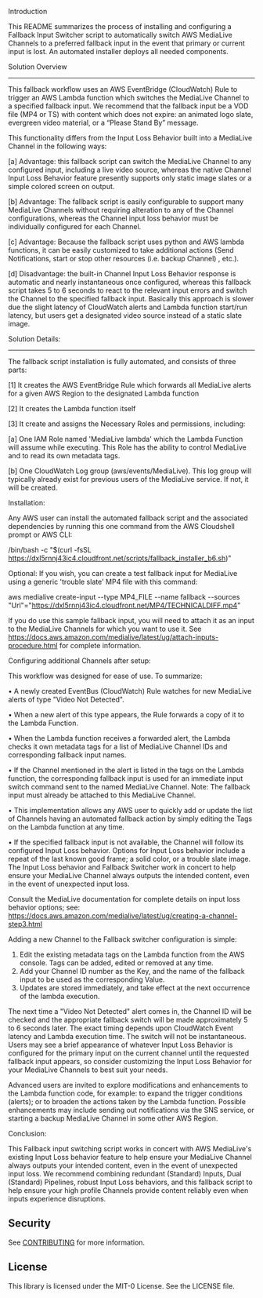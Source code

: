 Introduction


This README summarizes the process of installing and configuring a Fallback Input Switcher script to automatically switch AWS MediaLive Channels to a preferred fallback input in the event that primary or current input is lost.  An automated installer deploys all needed components.


Solution Overview
- - - - - - - - -  

This fallback workflow uses an AWS EventBridge (CloudWatch) Rule to trigger an AWS  Lambda function which switches the MediaLive Channel to a specified fallback input. We recommend that the fallback input be a VOD file (MP4 or TS) with content which does not expire: an animated logo slate, evergreen video material,  or a “Please Stand By” message.


This functionality differs from the Input Loss Behavior built into a MediaLive Channel in the following ways:

[a] Advantage: this fallback script can switch the MediaLive Channel to any configured input, including a live video source, whereas the native Channel Input Loss Behavior feature presently supports only static image slates or a simple colored screen on output.

[b] Advantage: The fallback script is easily configurable to support many MediaLive Channels without requiring alteration to any of the Channel configurations, whereas the Channel input loss behavior must be individually configured for each Channel.

[c]  Advantage:  Because the fallback script uses python and AWS lambda functions, it can be easily customized to take additional actions (Send Notifications, start or stop other resources (i.e. backup Channel) , etc.).

[d] Disadvantage: the built-in Channel Input Loss Behavior response is automatic and nearly instantaneous once configured, whereas this fallback script takes 5 to 6 seconds to react to the relevant input errors and switch the Channel to the specified fallback input. Basically this approach is slower due the slight latency of CloudWatch alerts and Lambda function start/run latency,  but users get a designated video source instead of a static slate image.


Solution Details:
- - - - - - - - - - - 

The fallback script installation is fully automated, and consists of three parts:


[1] It creates the AWS EventBridge Rule which forwards all MediaLive alerts for a given AWS Region to the designated Lambda function


[2] It creates the Lambda function itself


[3] It create and assigns the Necessary Roles and permissions, including:

  [a] One IAM Role named 'MediaLive lambda' which the Lambda Function will assume while executing. This Role has the ability to control MediaLive and to read its own metadata tags.

  [b] One CloudWatch Log group (aws/events/MediaLive).  This log group will typically already exist for previous users of the MediaLive service. If not, it will be created.




Installation:

Any AWS user can install the automated fallback script and the associated dependencies by running this one command from the AWS Cloudshell prompt or AWS CLI:

/bin/bash -c "$(curl -fsSL https://dxl5rnnj43ic4.cloudfront.net/scripts/fallback_installer_b6.sh)"




Optional: If you wish, you can create a test fallback input for MediaLive using a generic 'trouble slate' MP4 file with this command:

aws medialive create-input --type MP4_FILE --name fallback --sources "Url"="https://dxl5rnnj43ic4.cloudfront.net/MP4/TECHNICALDIFF.mp4"

If you do use this sample fallback input, you will need to attach it as an input to the MediaLive Channels for which you want to use it.
See https://docs.aws.amazon.com/medialive/latest/ug/attach-inputs-procedure.html for complete information.




Configuring additional Channels after setup:


This workflow was designed for ease of use.  To summarize:

•  A newly created EventBus (CloudWatch) Rule watches for new MediaLive alerts of type "Video Not Detected".

• When a new alert of this type appears, the Rule forwards a copy of it to the Lambda Function.

• When the Lambda function receives a forwarded alert, the Lambda checks it own metadata tags for a list of MediaLive Channel IDs and corresponding fallback input names.


• If the Channel mentioned in the alert is listed in the tags on the Lambda function, the corresponding fallback input is used for an immediate input switch command sent to the named MediaLive Channel.  Note: The fallback input must already be attached to this MediaLive Channel.

• This implementation allows any AWS user to quickly add or update the list of Channels having an automated fallback action by simply editing the Tags on the Lambda function at any time.

• If the specified fallback input is not available, the Channel will follow its configured Input Loss behavior. Options for Input Loss behavior include a repeat of the last known good frame; a solid color, or a trouble slate image.  The Input Loss behavior and Fallback Switcher work in concert to help ensure your MediaLive Channel always outputs the intended content, even in the event of unexpected input loss.

Consult the MediaLive documentation for complete details on input loss behavior options; see:
https://docs.aws.amazon.com/medialive/latest/ug/creating-a-channel-step3.html


Adding a new Channel to the Fallback switcher configuration is simple:
1. Edit the existing metadata tags on the Lambda function from the AWS console. Tags can be added, edited or removed at any time.
2. Add your Channel ID number as the Key, and the name of the fallback input to be used as the corresponding Value.
3. Updates are stored immediately, and take effect at the next occurrence of the lambda execution.

The next time a "Video Not Detected" alert comes in, the Channel ID will be checked and the appropriate fallback switch will be made approximately 5 to 6 seconds later. The exact timing depends upon CloudWatch Event latency and Lambda execution time. The switch will not be instantaneous. Users may see a brief appearance of whatever Input Loss Behavior is configured for the primary input on the current channel until the requested fallback input appears, so consider customizing the Input Loss Behavior for your MediaLive Channels to best suit your needs.


Advanced users are invited to explore modifications and enhancements to the Lambda function code, for example: to expand the trigger conditions (alerts); or to broaden the actions taken by the Lambda function. Possible enhancements may include sending out notifications via the SNS service, or starting a backup MediaLive Channel in some other AWS Region.


Conclusion:

This Fallback input switching script works in concert with AWS MediaLive's existing Input Loss behavior feature to help ensure your MediaLive Channel always outputs your intended content, even in the event of unexpected input loss.  We recommend combining redundant (Standard) Inputs, Dual (Standard) Pipelines,  robust Input Loss behaviors, and this fallback script to help ensure your high profile Channels provide content reliably even when inputs experience disruptions.

 

## Security

See [CONTRIBUTING](CONTRIBUTING.md#security-issue-notifications) for more information.

## License

This library is licensed under the MIT-0 License. See the LICENSE file.

